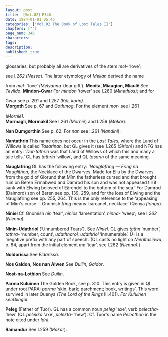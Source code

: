 ```yaml
---
layout: post
title: 【Vol.02】P346.
date: 1984-01-01 05:46
categories: ["Vol.02 The Book of Lost Tales II"]
chapters: [""]
page_num: 346
characters: 
tags: 
description: 
published: true
---
```


<p style="text-indent: 0;">
glossaries, but probably all are derivatives of the stem <I>mel-</I> ‘love’;
</p>

see I<I>.262 (Nessa</I>). The later etymology of <I>Melian</I> derived the name

from <I>mel-</I> ‘love’ <I>(Melyanna</I> ‘dear gift’). <B>Meoita, Miaugion, Miaulë </B>See <I>Tevildo</I>. <B>Mindon-Gwar </B>For <I>mindon</I> ‘tower’ see I.260 <I>(Minethlos)</I>; and for

Gwar see p. 291 and I.257 <I>(Kôr, korin).<BR></I><B>Morgoth   </B>See p. 67 and <I>Gothmog</I>. For the element <I>mor-</I> see I.261

<I>(Mornië).<BR></I><B>Mormagli, Mormakil    </B>See I.261 <I>(Mornië</I>) and I.259 <I>(Makar</I>).

<B>Nan Dumgorthin    </B>See p. 62. For <I>nan</I> see I.261 <I>(Nandini</I>).

<B>Nantathrin    </B>This name does not occur in the <I>Lost Tales</I>, where the Land of Willows is called <I>Tasarinan</I>, but GL gives it (see 1.265 <I>(Sirion)</I>) and NFG has an entry: <I>‘Dor-tathrin</I> was that Land of Willows of which this and many a tale tells.’ GL has <I>tathrin</I> ‘willow’, and QL <I>tasarin</I> of the same meaning.

<B>Nauglafring    </B>GL has the following entry: <I>‘Nauglafring — Fring na Nauglithon</I>, the Necklace of the Dwarves. Made for Ellu by the Dwarves from the gold of Glorund that Mîm the fatherless cursed and that brought ruin on Beren Ermabwed and Damrod his son and was not appeased till it sank with Elwing beloved of Eärendel to the bottom of the sea.’ For Damrod (Daimord) son of Beren see pp. 139, 259, and for the loss of Elwing and the Nauglafring see pp. 255, 264. This is the only reference to the ‘appeasing’ of Mîm's curse. - Gnomish <I>fring</I> means ‘carcanet, necklace’ (Qenya <I>firinga</I>).

<B>Níniel   </B>Cf. Gnomish <I>nîn</I> ‘tear’, <I>ninios</I> ‘lamentation’, <I>ninna-</I> ‘weep’; see I<I>.262 (Nienna</I>).

<B>Ninin-Udathriol    </B>(‘Unnumbered Tears'). See <I>Níniel</I>. GL gives <I>tathn</I> ‘number’, <I>tathra-</I> ‘number, count’, <I>udathnarol, udathriol</I> ‘innumerable’. <I>Û-</I> is a ‘negative prefix with any part of speech’. (QL casts no light on <I>Nieriltasinwa</I>, p. 84, apart from the initial element <I>me</I> ‘tear’, see I.262 <I>(Nienna).</I>)

<B>Noldorissa    </B>See <I>Eldarissa</I>.

<B>Nos Galdon, Nos nan Alwen    </B>See <I>Duilin, Galdor</I>.

<B>Nost-na-Lothion    </B>See <I>Duilin</I>.

<B>Parma Kuluinen </B>The Golden Book, see p. 310. This entry is given in QL under root PARA: <I>parma</I> ‘skin, bark; parchment; book, writings'. This word survived in later Quenya <I>(The Lord of the Rings</I> III.401). <I>For Kuluinen seeGlingol</I>.

<B>Peleg    </B>(Father of Tuor). GL has a common noun <I>peleg</I> 'axe', verb <I>pelectha-</I> ‘hew’ (QL <I>pelekko</I> 'axe', <I>pelekta-</I> ‘hew’). Cf. Tuor's name <I>Pelecthon</I> in the note cited under <I>Idril</I>.

<B>Ramandur    </B>See I.259 <I>(Makar</I>).

